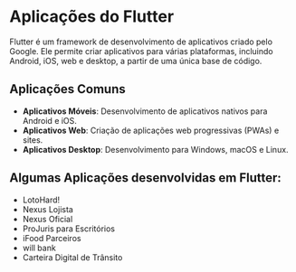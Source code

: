 # Aplicações do Flutter

Flutter é um framework de desenvolvimento de aplicativos criado pelo Google. Ele permite criar aplicativos para várias plataformas, incluindo Android, iOS, web e desktop, a partir de uma única base de código.

## Aplicações Comuns
- **Aplicativos Móveis**: Desenvolvimento de aplicativos nativos para Android e iOS.
- **Aplicativos Web**: Criação de aplicações web progressivas (PWAs) e sites.
- **Aplicativos Desktop**: Desenvolvimento para Windows, macOS e Linux.

## Algumas Aplicações desenvolvidas em Flutter:

- LotoHard! 
- Nexus Lojista 
- Nexus Oficial 
- ProJuris para Escritórios 
- iFood Parceiros 
- will bank 
- Carteira Digital de Trânsito 
